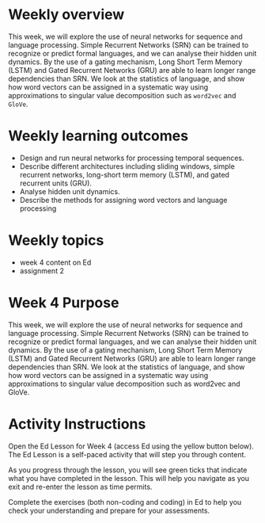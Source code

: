 # Weekly overview

This week, we will explore the use of neural networks for sequence and language 
processing. Simple Recurrent Networks (SRN) can be trained to recognize or 
predict formal languages, and we can analyse their hidden unit dynamics. By 
the use of a gating mechanism, Long Short Term Memory (LSTM) and Gated 
Recurrent Networks (GRU) are able to learn longer range dependencies than SRN. 
We look at the statistics of language, and show how word vectors can be 
assigned in a systematic way using approximations to singular value 
decomposition such as `word2vec` and `GloVe`.

# Weekly learning outcomes
- Design and run neural networks for processing temporal sequences.
- Describe different architectures including sliding windows, simple recurrent 
networks, long-short term memory (LSTM), and gated recurrent units (GRU).
- Analyse hidden unit dynamics.
- Describe the methods for assigning word vectors and language processing

# Weekly topics
- week 4 content on Ed
- assignment 2

# Week 4 Purpose
This week, we will explore the use of neural networks for sequence and language 
processing. Simple Recurrent Networks (SRN) can be trained to recognize or 
predict formal languages, and we can analyse their hidden unit dynamics. By the 
use of a gating mechanism, Long Short Term Memory (LSTM) and Gated Recurrent 
Networks (GRU) are able to learn longer range dependencies than SRN. We look 
at the statistics of language, and show how word vectors can be assigned in a 
systematic way using approximations to singular value decomposition such as 
word2vec and GloVe.

# Activity Instructions
Open the Ed Lesson for Week 4 (access Ed using the yellow button below).
The Ed Lesson is a self-paced activity that will step you through content.

As you progress through the lesson, you will see green ticks that indicate what 
you have completed in the lesson. This will help you navigate as you exit and 
re-enter the lesson as time permits.

Complete the exercises (both non-coding and coding) in Ed to help you check 
your understanding and prepare for your assessments.